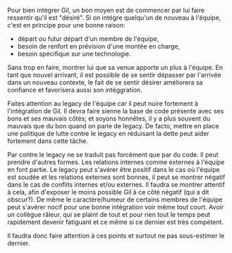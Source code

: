 Pour bien intégrer Gil, un bon moyen est de commencer par lui faire ressentir qu'il est "désiré". Si on intégre quelqu'un
de nouveau à l'équipe, c'est en principe pour une bonne raison:
- départ ou futur départ d'un membre de l'équipe,
- besoin de renfort en prévision d'une montée en charge,
- besoin spécifique sur une technologie.

Sans trop en faire, montrer lui que sa venue apporte un plus à l'équipe. En tant que nouvel arrivant, il est possible de
se sentir dépasser par l'arrivée dans un nouveau contexte, le fait de se sentir désirer améliorera sa confiance et favorisera
aussi son intéggration.

Faites attention au legacy de l'équipe car il peut nuire fortement à l'intégration de Gil.
Il devra faire sienne la base de code présente avec ses bons et ses mauvais côtés; et soyons honnêtes, il y a plus souvent
du mauvais que du bon quand on parle de legacy. De facto, mettre en place une politique de lutte contre le legacy en
réduisant la dette peut aider fortement dans cette tâche.

Par contre le legacy ne se traduit pas forcément que par du code. Il peut prendre d'autres formes.
Les relations internes comme externes à l'équipe en font partie. Le legacy peut s'avérer être positif dans le cas où
l'équipe est soudée et les relations externes sont bonnes, il peut se montrer négatif dans le cas de conflits internes
et/ou externes.
Il faudra se montrer attentif à cela, afin d'exposer le moins possible Gil à ce côté négatif (qui a dit obscur?).
De même le caractère/humeur de certains membres de l'équipe peut s'avérer nocif pour une bonne intégration voir même
tout court. Avoir un collègue râleur, qui se plaint de tout et pour rien tout le temps peut rapidement devenir fatiguant
et ce même si ce dernier est très compétent.

Il faudra donc faire attention à ces points et surtout ne pas sous-estimer le dernier.